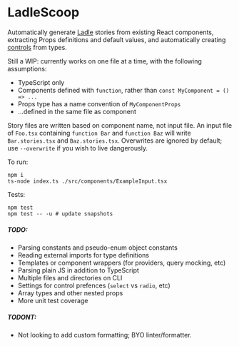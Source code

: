 # LadleScoop

Automatically generate [Ladle](https://ladle.dev) stories from existing React components, extracting Props definitions and default values, and automatically creating [controls](https://ladle.dev/docs/controls) from types.

Still a WIP: currently works on one file at a time, with the following assumptions:
- TypeScript only
- Components defined with `function`, rather than `const MyComponent = () => ...`
- Props type has a name convention of `MyComponentProps`
- ...defined in the same file as component

Story files are written based on component name, not input file. An input file of `Foo.tsx` containing `function Bar` and `function Baz` will write `Bar.stories.tsx` and `Baz.stories.tsx`. Overwrites are ignored by default; use `--overwrite` if you wish to live dangerously.

To run:
```
npm i
ts-node index.ts ./src/components/ExampleInput.tsx
```

Tests:
```
npm test
npm test -- -u # update snapshots
```

##### TODO:
- Parsing constants and pseudo-enum object constants
- Reading external imports for type definitions
- Templates or component wrappers (for providers, query mocking, etc)
- Parsing plain JS in addition to TypeScript
- Multiple files and directories on CLI
- Settings for control prefences (`select` vs `radio`, etc)
- Array types and other nested props
- More unit test coverage

##### TODONT:
- Not looking to add custom formatting; BYO linter/formatter.
